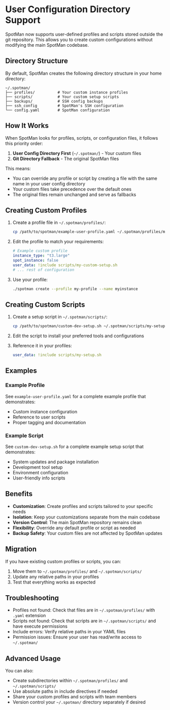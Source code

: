 # User Configuration Directory Support

SpotMan now supports user-defined profiles and scripts stored outside the git repository. This allows you to create custom configurations without modifying the main SpotMan codebase.

## Directory Structure

By default, SpotMan creates the following directory structure in your home directory:

```
~/.spotman/
├── profiles/          # Your custom instance profiles
├── scripts/           # Your custom setup scripts
├── backups/           # SSH config backups
├── ssh_config         # SpotMan's SSH configuration
└── config.yaml        # SpotMan configuration
```

## How It Works

When SpotMan looks for profiles, scripts, or configuration files, it follows this priority order:

1. **User Config Directory First** (`~/.spotman/`) - Your custom files
2. **Git Directory Fallback** - The original SpotMan files

This means:
- You can override any profile or script by creating a file with the same name in your user config directory
- Your custom files take precedence over the default ones
- The original files remain unchanged and serve as fallbacks

## Creating Custom Profiles

1. Create a profile file in `~/.spotman/profiles/`:
   ```bash
   cp /path/to/spotman/example-user-profile.yaml ~/.spotman/profiles/my-profile.yaml
   ```

2. Edit the profile to match your requirements:
   ```yaml
   # Example custom profile
   instance_type: "t3.large"
   spot_instance: false
   user_data: !include scripts/my-custom-setup.sh
   # ... rest of configuration
   ```

3. Use your profile:
   ```bash
   ./spotman create --profile my-profile --name myinstance
   ```

## Creating Custom Scripts

1. Create a setup script in `~/.spotman/scripts/`:
   ```bash
   cp /path/to/spotman/custom-dev-setup.sh ~/.spotman/scripts/my-setup.sh
   ```

2. Edit the script to install your preferred tools and configurations

3. Reference it in your profiles:
   ```yaml
   user_data: !include scripts/my-setup.sh
   ```

## Examples

### Example Profile
See `example-user-profile.yaml` for a complete example profile that demonstrates:
- Custom instance configuration
- Reference to user scripts
- Proper tagging and documentation

### Example Script
See `custom-dev-setup.sh` for a complete example setup script that demonstrates:
- System updates and package installation
- Development tool setup
- Environment configuration
- User-friendly info scripts

## Benefits

- **Customization**: Create profiles and scripts tailored to your specific needs
- **Isolation**: Keep your customizations separate from the main codebase
- **Version Control**: The main SpotMan repository remains clean
- **Flexibility**: Override any default profile or script as needed
- **Backup Safety**: Your custom files are not affected by SpotMan updates

## Migration

If you have existing custom profiles or scripts, you can:
1. Move them to `~/.spotman/profiles/` and `~/.spotman/scripts/`
2. Update any relative paths in your profiles
3. Test that everything works as expected

## Troubleshooting

- Profiles not found: Check that files are in `~/.spotman/profiles/` with `.yaml` extension
- Scripts not found: Check that scripts are in `~/.spotman/scripts/` and have execute permissions
- Include errors: Verify relative paths in your YAML files
- Permission issues: Ensure your user has read/write access to `~/.spotman/`

## Advanced Usage

You can also:
- Create subdirectories within `~/.spotman/profiles/` and `~/.spotman/scripts/`
- Use absolute paths in include directives if needed
- Share your custom profiles and scripts with team members
- Version control your `~/.spotman/` directory separately if desired
